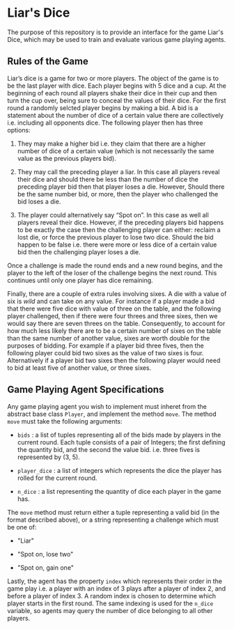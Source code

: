 # Liar's Dice

The purpose of this repository is to provide an interface for the game Liar's Dice, which may be used to train and evaluate various game playing agents.

## Rules of the Game
Liar’s dice is a game for two or more players. The object of the game is to be the last player with dice. Each player begins with 5 dice and a cup. At the beginning of each round all players shake their dice in their cup and then turn the cup over, being sure to conceal the values of their dice. For the first round a randomly selcted player begins by making a bid. A bid is a statement about
the number of dice of a certain value there are collectively i.e. including all
opponents dice. The following player then has three options:

1. They may make a higher bid i.e. they claim that there are a higher number of dice of a certain value (which is not necessarily the same value as the previous players bid).

2. They may call the preceding player a liar. In this case all players reveal their dice and should there be less than the number of dice the preceding player bid then that player loses a die. However, Should there be the same number bid, or more, then the player who challenged the bid loses a die.

3. The player could alternatively say “Spot on”. In this case as well all players reveal their dice. However, if the preceding players bid happens to be exactly the case then the challenging player can either: reclaim a lost die, or force the previous player to lose two dice. Should the bid happen to be false i.e. there were more or less dice of a certain value bid then the challenging player loses a die.

Once a challenge is made the round ends and a new round begins, and the player to the left of the loser of the challenge begins the next round. This continues until only one player has dice remaining.

Finally, there are a couple of extra rules involving sixes. A die with a value of six is *wild* and can take on any value. For instance if a player made a bid that there were five dice with value of three on the table, and the following player challenged, then if there were four threes and three sixes, then we would say there are seven threes on the table. Consequently, to account for how much less likely there are to be a certain number of sixes on the table than the same number of another value, sixes are worth double for the purposes of bidding. For example if a player bid three fives, then the following player could bid two sixes as the value of two sixes is four. Alternatively if a player bid two sixes then the following player would need to bid at least five of another value, or three sixes.

## Game Playing Agent Specifications
Any game playing agent you wish to implement must inheret from the abstract base class `Player`, and implement the method `move`. The method `move` must take the following arguments:

- `bids` : a list of tuples representing all of the bids made by players in the current round. Each tuple consists of a pair of Integers; the first defining the quantity bid, and the second the value bid. i.e. three fives is represented by (3, 5).

- `player_dice` : a list of integers which represents the dice the player has rolled for the current round.

- `n_dice` : a list representing the quantity of dice each player in the game has.

The `move` method must return either a tuple representing a valid bid (in the format described above), or a string representing a challenge which must be one of:

- "Liar"

- "Spot on, lose two"

- "Spot on, gain one"

Lastly, the agent has the property `index` which represents their order in the game play i.e. a player with an index of 3 plays after a player of index 2, and before a player of index 3. A random index is chosen to determine which player starts in the first round. The same indexing is used for the `n_dice` variable, so agents may query the number of dice belonging to all other players.